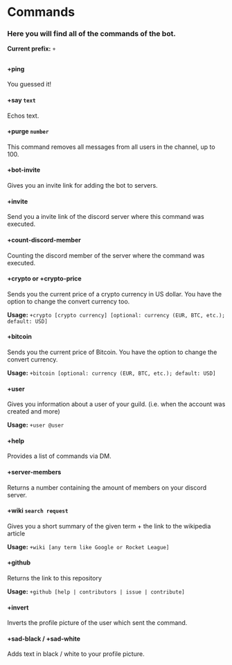 # Commands

### Here you will find all of the commands of the bot.

**Current prefix:** ``+``

##

#### +ping 
You guessed it!

#### +say ```text``` 
Echos text.

#### +purge ```number``` 
This command removes all messages from all users in the channel, up to 100.

#### +bot-invite 
Gives you an invite link for adding the bot to servers.

#### +invite 
Send you a invite link of the discord server where this command was executed.

#### +count-discord-member 
Counting the discord member of the server where the command was executed.

#### +crypto or +crypto-price 
Sends you the current price of a crypto currency in US dollar. You have the option to change the convert currency too.

**Usage:** ```+crypto [crypto currency] [optional: currency (EUR, BTC, etc.); default: USD]```

#### +bitcoin
Sends you the current price of Bitcoin. You have the option to change the convert currency.

**Usage:** ```+bitcoin [optional: currency (EUR, BTC, etc.); default: USD]```

#### +user
Gives you information about a user of your guild. (i.e. when the account was created and more)

**Usage:** ```+user @user```

#### +help 
Provides a list of commands via DM.

#### +server-members 
Returns a number containing the amount of members on your discord server.

#### +wiki ```search request``` 
Gives you a short summary of the given term + the link to the wikipedia article

**Usage:** ```+wiki [any term like Google or Rocket League]```

#### +github 
Returns the link to this repository 

**Usage:** ```+github [help | contributors | issue | contribute]```

#### +invert
Inverts the profile picture of the user which sent the command.

#### +sad-black / +sad-white
Adds text in black / white to your profile picture.

